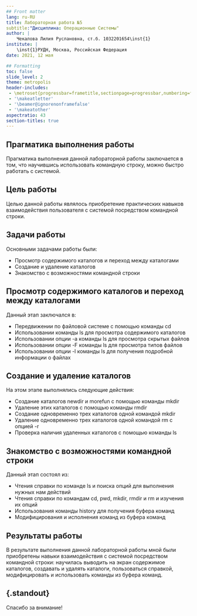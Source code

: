 ```yaml
---
## Front matter
lang: ru-RU
title: Лабораторная работа №5
subtitle:"Дисциплина: Операционные Системы"
author: |
	Чекалова Лилия Руслановна, ст.б. 1032201654\inst{1}
institute: |
	\inst{1}РУДН, Москва, Российская Федерация
date: 2021, 12 мая

## Formatting
toc: false
slide_level: 2
theme: metropolis
header-includes: 
 - \metroset{progressbar=frametitle,sectionpage=progressbar,numbering=fraction}
 - '\makeatletter'
 - '\beamer@ignorenonframefalse'
 - '\makeatother'
aspectratio: 43
section-titles: true
---
```


## Прагматика выполнения работы

Прагматика выполнения данной лабораторной работы заключается в том, что научившись использовать командную строку, можно быстро работать с системой.

## Цель работы

Целью данной работы являлось приобретение практических навыков взаимодействия пользователя с системой посредством командной строки.

## Задачи работы

Основными задачами работы были:

* Просмотр содержимого каталогов и переход между каталогами
* Создание и удаление каталогов
* Знакомство с возможностями командной строки

## Просмотр содержимого каталогов и переход между каталогами

Данный этап заключался в:

* Передвижении по файловой системе с помощью команды cd
* Использовании команды ls для просмотра содержимого каталогов
* Использовании опции -a команды ls для просмотра скрытых файлов
* Использовании опции -F команды ls для просмотра типов файлов
* Использовании опции -l команды ls для получения подробной информации о файлах

## Создание и удаление каталогов

На этом этапе выполнялись следующие действия:

* Создание каталогов newdir и morefun с помощью команды mkdir
* Удаление этих каталогов с помощью команды rmdir
* Создание одновременно трех каталогов одной командой mkdir
* Удаление одновременно трех каталогов одной командой rm с опцией -r
* Проверка наличия удаленных каталогов с помощью команды ls

## Знакомство с возможностями командной строки

Данный этап состоял из:

* Чтения справки по команде ls и поиска опций для выполнения нужных нам действий
* Чтения справки по командам cd, pwd, mkdir, rmdir и rm и изучения их опций
* Использования команды history для получения буфера команд
* Модифицирования и исполнения команд из буфера команд

## Результаты работы

В результате выполнения данной лабораторной работы мной были приобретены навыки взаимодействия с системой посредством командной строки: научилась выводить на экран содержимое каталогов, создавать и удалять каталоги, пользоваться справкой, модифицировать и использовать команды из буфера команд.

## {.standout}

Спасибо за внимание!
